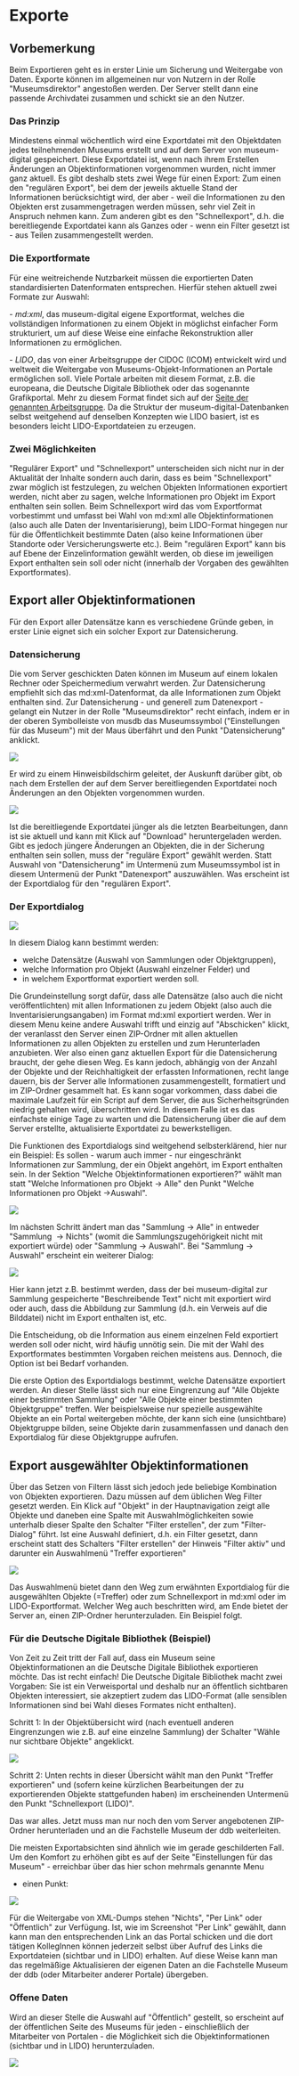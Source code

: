 Exporte
=======

Vorbemerkung
------------

Beim Exportieren geht es in erster Linie um Sicherung und Weitergabe von
Daten. Exporte können im allgemeinen nur von Nutzern in der Rolle
\"Museumsdirektor\" angestoßen werden. Der Server stellt dann eine
passende Archivdatei zusammen und schickt sie an den Nutzer.

### Das Prinzip

Mindestens einmal wöchentlich wird eine Exportdatei mit den Objektdaten
jedes teilnehmenden Museums erstellt und auf dem Server von
museum-digital gespeichert. Diese Exportdatei ist, wenn nach ihrem
Erstellen Änderungen an Objektinformationen vorgenommen wurden, nicht
immer ganz aktuell. Es gibt deshalb stets zwei Wege für einen Export:
Zum einen den \"regulären Export\", bei dem der jeweils aktuelle Stand
der Informationen berücksichtigt wird, der aber - weil die Informationen
zu den Objekten erst zusammengetragen werden müssen, sehr viel Zeit in
Anspruch nehmen kann. Zum anderen gibt es den \"Schnellexport\", d.h.
die bereitliegende Exportdatei kann als Ganzes oder - wenn ein Filter
gesetzt ist - aus Teilen zusammengestellt werden.

### Die Exportformate

Für eine weitreichende Nutzbarkeit müssen die exportierten Daten
standardisierten Datenformaten entsprechen. Hierfür stehen aktuell zwei
Formate zur Auswahl:

\- *md:xml*, das museum-digital eigene Exportformat, welches die
vollständigen Informationen zu einem Objekt in möglichst einfacher Form
strukturiert, um auf diese Weise eine einfache Rekonstruktion aller
Informationen zu ermöglichen.

\- *LIDO*, das von einer Arbeitsgruppe der CIDOC (ICOM) entwickelt wird
und weltweit die Weitergabe von Museums-Objekt-Informationen an Portale
ermöglichen soll. Viele Portale arbeiten mit diesem Format, z.B. die
europeana, die Deutsche Digitale Bibliothek oder das sogenannte
Grafikportal. Mehr zu diesem Format findet sich auf der [Seite der
genannten
Arbeitsgruppe](http://cidoc.mini.icom.museum/working-groups/lido/what-is-lido/).
Da die Struktur der museum-digital-Datenbanken selbst weitgehend auf
denselben Konzepten wie LIDO basiert, ist es besonders leicht
LIDO-Exportdateien zu erzeugen.

### Zwei Möglichkeiten

\"Regulärer Export\" und \"Schnellexport\" unterscheiden sich nicht nur
in der Aktualität der Inhalte sondern auch darin, dass es beim
\"Schnellexport\" zwar möglich ist festzulegen, zu welchen Objekten
Informationen exportiert werden, nicht aber zu sagen, welche
Informationen pro Objekt im Export enthalten sein sollen. Beim
Schnellexport wird das vom Exportformat vorbestimmt und umfasst bei Wahl
von md:xml alle Objektinformationen (also auch alle Daten der
Inventarisierung), beim LIDO-Format hingegen nur für die Öffentlichkeit
bestimmte Daten (also keine Informationen über Standorte oder
Versicherungswerte etc.). Beim \"regulären Export\" kann bis auf Ebene
der Einzelinformation gewählt werden, ob diese im jeweiligen Export
enthalten sein soll oder nicht (innerhalb der Vorgaben des gewählten
Exportformates).

Export aller Objektinformationen
--------------------------------

Für den Export aller Datensätze kann es verschiedene Gründe geben, in
erster Linie eignet sich ein solcher Export zur Datensicherung.

### Datensicherung

Die vom Server geschickten Daten können im Museum auf einem lokalen
Rechner oder Speichermedium verwahrt werden. Zur Datensicherung
empfiehlt sich das md:xml-Datenformat, da alle Informationen zum Objekt
enthalten sind. Zur Datensicherung - und generell zum Datenexport -
gelangt ein Nutzer in der Rolle \"Museumsdirektor\" recht einfach, indem
er in der oberen Symbolleiste von musdb das Museumssymbol
(\"Einstellungen für das Museum\") mit der Maus überfährt und den Punkt
\"Datensicherung\" anklickt.

![](../../assets/musdb/objects-list/datensicherung.jpg)

Er wird zu einem Hinweisbildschirm geleitet, der Auskunft darüber gibt,
ob nach dem Erstellen der auf dem Server bereitliegenden Exportdatei
noch Änderungen an den Objekten vorgenommen wurden.

![](../../assets/musdb/objects-list/datensicherung2.jpg)

Ist die bereitliegende Exportdatei jünger als die letzten Bearbeitungen,
dann ist sie aktuell und kann mit Klick auf \"Download\" heruntergeladen
werden. Gibt es jedoch jüngere Änderungen an Objekten, die in der
Sicherung enthalten sein sollen, muss der \"reguläre Export\" gewählt
werden. Statt Auswahl von \"Datensicherung\" im Untermenü zum
Museumssymbol ist in diesem Untermenü der Punkt \"Datenexport\"
auszuwählen. Was erscheint ist der Exportdialog für den \"regulären
Export\".

### Der Exportdialog

![](../../assets/musdb/objects-list/exportdialog.jpg)

In diesem Dialog kann bestimmt werden:

-   welche Datensätze (Auswahl von Sammlungen oder Objektgruppen),
-   welche Information pro Objekt (Auswahl einzelner Felder) und
-   in welchem Exportformat exportiert werden soll.

Die Grundeinstellung sorgt dafür, dass alle Datensätze (also auch die
nicht veröffentlichten) mit allen Informationen zu jedem Objekt (also
auch die Inventarisierungsangaben) im Format md:xml exportiert werden.
Wer in diesem Menu keine andere Auswahl trifft und einzig auf
\"Abschicken\" klickt, der veranlasst den Server einen ZIP-Ordner mit
allen aktuellen Informationen zu allen Objekten zu erstellen und zum
Herunterladen anzubieten. Wer also einen ganz aktuellen Export für die
Datensicherung braucht, der gehe diesen Weg. Es kann jedoch, abhängig
von der Anzahl der Objekte und der Reichhaltigkeit der erfassten
Informationen, recht lange dauern, bis der Server alle Informationen
zusammengestellt, formatiert und im ZIP-Ordner gesammelt hat. Es kann
sogar vorkommen, dass dabei die maximale Laufzeit für ein Script auf dem
Server, die aus Sicherheitsgründen niedrig gehalten wird, überschritten
wird. In diesem Falle ist es das einfachste einige Tage zu warten und
die Datensicherung über die auf dem Server erstellte, aktualisierte
Exportdatei zu bewerkstelligen.

Die Funktionen des Exportdialogs sind weitgehend selbsterklärend, hier
nur ein Beispiel: Es sollen - warum auch immer - nur eingeschränkt
Informationen zur Sammlung, der ein Objekt angehört, im Export enthalten
sein. In der Sektion \"Welche Objektinformationen exportieren?\" wählt
man statt \"Welche Informationen pro Objekt -\> Alle\" den Punkt
\"Welche Informationen pro Objekt -\>Auswahl\".

![](../../assets/musdb/objects-list/feldauswahl1.jpg)

Im nächsten Schritt ändert man das \"Sammlung -\> Alle\" in entweder
\"Sammlung  -\> Nichts\" (womit die Sammlungszugehörigkeit nicht mit
exportiert würde) oder \"Sammlung -\> Auswahl\". Bei \"Sammlung -\>
Auswahl\" erscheint ein weiterer Dialog:

![](../../assets/musdb/objects-list/feldauswahl2.jpg)

Hier kann jetzt z.B. bestimmt werden, dass der bei museum-digital zur
Sammlung gespeicherte \"Beschreibende Text\" nicht mit exportiert wird
oder auch, dass die Abbildung zur Sammlung (d.h. ein Verweis auf die
Bilddatei) nicht im Export enthalten ist, etc.

Die Entscheidung, ob die Information aus einem einzelnen Feld exportiert
werden soll oder nicht, wird häufig unnötig sein. Die mit der Wahl des
Exportformates bestimmten Vorgaben reichen meistens aus. Dennoch, die
Option ist bei Bedarf vorhanden.

Die erste Option des Exportdialogs bestimmt, welche Datensätze
exportiert werden. An dieser Stelle lässt sich nur eine Eingrenzung auf
\"Alle Objekte einer bestimmten Sammlung\" oder \"Alle Objekte einer
bestimmten Objektgruppe\" treffen. Wer beispielsweise nur spezielle
ausgewählte Objekte an ein Portal weitergeben möchte, der kann sich eine
(unsichtbare) Objektgruppe bilden, seine Objekte darin zusammenfassen
und danach den Exportdialog für diese Objektgruppe aufrufen.

Export ausgewählter Objektinformationen
---------------------------------------

Über das Setzen von Filtern lässt sich jedoch jede beliebige Kombination
von Objekten exportieren. Dazu müssen auf dem üblichen Weg Filter
gesetzt werden. Ein Klick auf \"Objekt\" in der Hauptnavigation zeigt
alle Objekte und daneben eine Spalte mit Auswahlmöglichkeiten sowie
unterhalb dieser Spalte den Schalter \"Filter erstellen\", der zum
\"Filter-Dialog\" führt. Ist eine Auswahl definiert, d.h. ein Filter
gesetzt, dann erscheint statt des Schalters \"Filter erstellen\" der
Hinweis \"Filter aktiv\" und darunter ein Auswahlmenü \"Treffer
exportieren\"

![](../../assets/musdb/objects-list/schnellexport.jpg)

Das Auswahlmenü bietet dann den Weg zum erwähnten Exportdialog für die
ausgewählten Objekte (=Treffer) oder zum Schnellexport in md:xml oder im
LIDO-Exportformat. Welcher Weg auch beschritten wird, am Ende bietet der
Server an, einen ZIP-Ordner herunterzuladen. Ein Beispiel folgt.

### Für die Deutsche Digitale Bibliothek (Beispiel)

Von Zeit zu Zeit tritt der Fall auf, dass ein Museum seine
Objektinformationen an die Deutsche Digitale Bibliothek exportieren
möchte. Das ist recht einfach! Die Deutsche Digitale Bibliothek macht
zwei Vorgaben: Sie ist ein Verweisportal und deshalb nur an öffentlich
sichtbaren Objekten interessiert, sie akzeptiert zudem das LIDO-Format
(alle sensiblen Informationen sind bei Wahl dieses Formates nicht
enthalten).

Schritt 1: In der Objektübersicht wird (nach eventuell anderen
Eingrenzungen wie z.B. auf eine einzelne Sammlung) der Schalter \"Wähle
nur sichtbare Objekte\" angeklickt.

![](../../assets/musdb/objects-list/nursichtbare.jpg)

Schritt 2: Unten rechts in dieser Übersicht wählt man den Punkt
\"Treffer exportieren\" und (sofern keine kürzlichen Bearbeitungen der
zu exportierenden Objekte stattgefunden haben) im erscheinenden
Untermenü den Punkt \"Schnellexport (LIDO)\".

Das war alles. Jetzt muss man nur noch den vom Server angebotenen
ZIP-Ordner herunterladen und an die Fachstelle Museum der ddb
weiterleiten.

Die meisten Exportabsichten sind ähnlich wie im gerade geschilderten
Fall. Um den Komfort zu erhöhen gibt es auf der Seite \"Einstellungen
für das Museum\" - erreichbar über das hier schon mehrmals genannte Menu
- einen Punkt:

![](../../assets/musdb/objects-list/weitergabe.jpg)

Für die Weitergabe von XML-Dumps stehen \"Nichts\", \"Per Link\" oder
\"Öffentlich\" zur Verfügung. Ist, wie im Screenshot \"Per Link\"
gewählt, dann kann man den entsprechenden Link an das Portal schicken
und die dort tätigen KollegInnen können jederzeit selbst über Aufruf des
Links die Exportdateien (sichtbar und in LIDO) erhalten. Auf diese Weise
kann man das regelmäßige Aktualisieren der eigenen Daten an die
Fachstelle Museum der ddb (oder Mitarbeiter anderer Portale) übergeben.

### Offene Daten

Wird an dieser Stelle die Auswahl auf \"Öffentlich\" gestellt, so
erscheint auf der öffentlichen Seite des Museums für jeden -
einschließlich der Mitarbeiter von Portalen - die Möglichkeit sich die
Objektinformationen (sichtbar und in LIDO) herunterzuladen.

![](../../assets/musdb/objects-list/sahifo_main.jpg)

 

 
